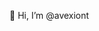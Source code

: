 👋 Hi, I’m @avexiont
<!---
- 👋 Hi, I’m @avexiont
- 👀 I’m interested in ...
- 🌱 I’m currently learning ...
- 💞️ I’m looking to collaborate on ...
- 📫 How to reach me ...
--->
<!---
avexiont/avexiont is a ✨ special ✨ repository because its `README.md` (this file) appears on your GitHub profile.
You can click the Preview link to take a look at your changes.
--->
